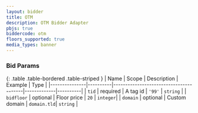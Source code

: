 ```yaml
---
layout: bidder
title: OTM
description: OTM Bidder Adapter
pbjs: true
biddercode: otm
floors_supported: true
media_types: banner
---
```


### Bid Params

{: .table .table-bordered .table-striped }
| Name          | Scope    | Description                            | Example     | Type     |
|---------------|----------|----------------------------------------|-------------|----------|
| `tid`         | required | A tag id                               | `'99'`      | `string` |
| `bidfloor`    | optional | Floor price                            | `20`        | `integer`|
| `domain`      | optional | Custom domain                          | `domain.tld`| `string` |
